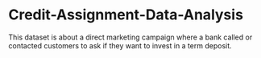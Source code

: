 # Credit-Assignment-Data-Analysis
This dataset is about a direct marketing campaign where a bank called or contacted customers to ask if they want to invest in a term deposit.
